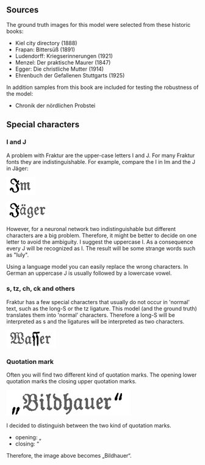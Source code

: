 ## Sources

The ground truth images for this model were selected from these historic books:

- Kiel city directory (1888)
- Frapan: Bittersüß (1891)
- Ludendorff: Kriegserinnerungen (1921)
- Menzel: Der praktische Maurer  (1847)
- Egger: Die christliche Mutter (1914)
- Ehrenbuch der Gefallenen Stuttgarts (1925)

In addition samples from this book are included for testing the robustness of the model:

- Chronik der nördlichen Probstei 

## Special characters

### I and J

A problem with Fraktur are the upper-case letters I and J. For many Fraktur fonts they are indistinguishable. For example, compare the I in Im and the J in Jäger:

![Im](images/I.png)

![Jäger](images/J.png)

However, for a neuronal network two indistinguishable but different characters are a big problem. Therefore, it might be better to decide on one letter to avoid the ambiguity. I suggest the uppercase I. As a consequence every J will be recognized as I. The result will be some strange words such as "Iuly". 

Using a language model you can easily replace the wrong characters. In German an uppercase J is usually followed by a lowercase vowel. 

### s, tz, ch, ck and others

Fraktur has a few special characters that usually do not occur in 'normal' text, such as the long-S or the tz ligature. This model (and the ground truth) translates them into 'normal' characters. Therefore a long-S will be interpreted as s and the ligatures will be interpreted as two characters.

![Wasser](images/long-s.png)

### Quotation mark

Often you will find two different kind of quotation marks. The opening lower quotation marks the closing upper quotation marks.

![„Bildhauer“](images/quot.png)

I decided to distinguish between the two kind of quotation marks. 

- opening: „
- closing: “

Therefore, the image above becomes „Bildhauer“.